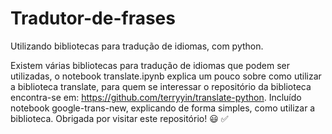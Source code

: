 # Tradutor-de-frases
Utilizando bibliotecas para tradução de idiomas, com python.

Existem várias bibliotecas para tradução de idiomas que podem ser utilizadas, o notebook translate.ipynb explica um pouco sobre como utilizar a biblioteca translate, para quem se interessar o repositório da biblioteca encontra-se em: https://github.com/terryyin/translate-python. Incluído notebook google-trans-new, explicando de forma simples, como utilizar a biblioteca.
Obrigada por visitar este repositório! :smiley: :white_check_mark:
